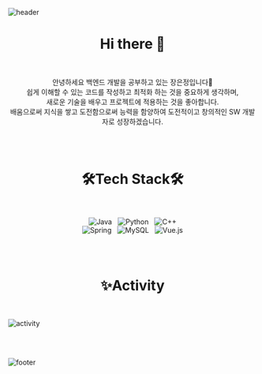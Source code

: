 ![header](https://capsule-render.vercel.app/api?type=slice&color=f7cac9&height=250&section=header&text=EunjeongJang)
<!-- newWisdom(); 등 동사 목표를 표현할 수 있는 함수이름을 찾았어
동사 목표를 풀어주자.
예를들어
I wnat to be a person who gives you new wisdom.
-->

<h1 align = "center"> Hi there 👋 </h1>
</br>
<p align = "center">
  안녕하세요 백엔드 개발을 공부하고 있는 장은정입니다🥰</br>
  쉽게 이해할 수 있는 코드를 작성하고 최적화 하는 것을 중요하게 생각하며,</br>
  새로운 기술을 배우고 프로젝트에 적용하는 것을 좋아합니다.</br>
  배움으로써 지식을 쌓고 도전함으로써 능력을 함양하여 도전적이고 창의적인 SW 개발자로 성장하겠습니다.</br>
</p>
</br></br>
<h1 align = "center"> 🛠Tech Stack🛠 </h1>
</br>
<p align = "center">
  <img alt="Java" src="https://img.shields.io/badge/java-%23ED8B00.svg?&style=for-the-badge&logo=java&logoColor=white"/>&nbsp;&nbsp;
  <img alt="Python" src="https://img.shields.io/badge/python%20-%2314354C.svg?&style=for-the-badge&logo=python&logoColor=white"/>&nbsp;&nbsp;
  <img alt="C++" src="https://img.shields.io/badge/c++%20-%2300599C.svg?&style=for-the-badge&logo=c%2B%2B&ogoColor=white"/><br>
  <img alt="Spring" src="https://img.shields.io/badge/spring%20-%236DB33F.svg?&style=for-the-badge&logo=spring&logoColor=white"/>&nbsp;&nbsp;
  <img alt="MySQL" src="https://img.shields.io/badge/mysql-%2300f.svg?&style=for-the-badge&logo=mysql&logoColor=white"/>&nbsp;&nbsp;
  <img alt="Vue.js" src="https://img.shields.io/badge/vuejs%20-%2335495e.svg?&style=for-the-badge&logo=vue.js&logoColor=%234FC08D"/>
</p>
</br></br>
<h1 align = "center"> ✨Activity </h1>
</br>

![activity](https://user-images.githubusercontent.com/60774058/114303970-a891b900-9b0b-11eb-8890-4d510b24e1ae.png)

</br></br>

![footer](https://capsule-render.vercel.app/api?type=slice&color=92a8d1&height=150&section=footer)













<!--
**jangeunjeong/jangeunjeong** is a ✨ _special_ ✨ repository because its `README.md` (this file) appears on your GitHub profile.

Here are some ideas to get you started:

- 🔭 I’m currently working on ...
- 🌱 I’m currently learning ...
- 👯 I’m looking to collaborate on ...
- 🤔 I’m looking for help with ...
- 💬 Ask me about ...
- 📫 How to reach me: ...
- 😄 Pronouns: ...
- ⚡ Fun fact: ...
-->
